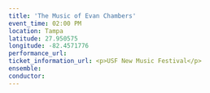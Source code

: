 ```yaml
---
title: 'The Music of Evan Chambers'
event_time: 02:00 PM
location: Tampa
latitude: 27.950575
longitude: -82.4571776
performance_url:
ticket_information_url: <p>USF New Music Festival</p>
ensemble:
conductor:
---
```

